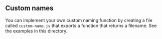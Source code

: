 ## Custom names

You can implement your own custom naming function by creating a file called `custom-name.js` that exports a function that returns a filename. See the examples in this directory.
